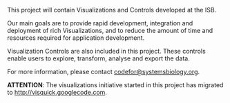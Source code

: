 This project will contain Visualizations and Controls developed at the ISB.

Our main goals are to provide rapid development, integration and deployment of rich Visualizations, and to reduce the amount of time and resources required for application development.

Visualization Controls are also included in this project.  These  controls enable users to explore, transform, analyse and export the data.

For more information, please contact [codefor@systemsbiology.org](mailto:codefor@systemsbiology.org).



**ATTENTION**: The visualizations initiative started in this project has migrated to http://visquick.googlecode.com.